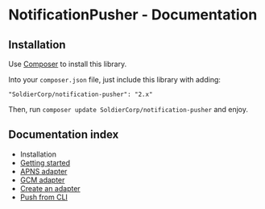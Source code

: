 # NotificationPusher - Documentation

## Installation

Use [Composer](http://getcomposer.org) to install this library.

Into your `composer.json` file, just include this library with adding:

```
"SoldierCorp/notification-pusher": "2.x"
```

Then, run `composer update SoldierCorp/notification-pusher` and enjoy.

## Documentation index

* Installation
* [Getting started](https://github.com/Ph3nol/NotificationPusher/blob/master/doc/getting-started.md)
* [APNS adapter](https://github.com/Ph3nol/NotificationPusher/blob/master/doc/apns-adapter.md)
* [GCM adapter](https://github.com/Ph3nol/NotificationPusher/blob/master/doc/gcm-adapter.md)
* [Create an adapter](https://github.com/Ph3nol/NotificationPusher/blob/master/doc/create-an-adapter.md)
* [Push from CLI](https://github.com/Ph3nol/NotificationPusher/blob/master/doc/push-from-cli.md)
